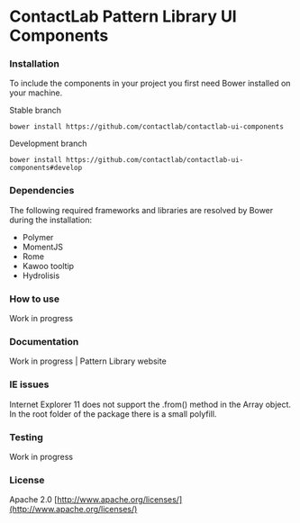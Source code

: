 # ContactLab Pattern Library UI Components

### Installation
To include the components in your project you first need Bower installed on your machine.

Stable branch

	bower install https://github.com/contactlab/contactlab-ui-components

Development branch

	bower install https://github.com/contactlab/contactlab-ui-components#develop

### Dependencies
The following required frameworks and libraries are resolved by Bower during the installation:

- Polymer
- MomentJS
- Rome
- Kawoo tooltip
- Hydrolisis

### How to use
Work in progress

### Documentation
Work in progress | Pattern Library website

### IE issues
Internet Explorer 11 does not support the .from() method in the Array object. In the root folder of the package there is a small polyfill.

### Testing
Work in progress

### License
Apache 2.0 [http://www.apache.org/licenses/](http://www.apache.org/licenses/)
